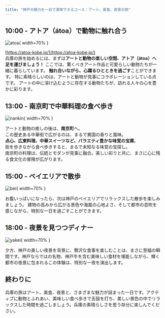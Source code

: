 ```yaml
---
title: "神戸の魅力を一日で満喫できるコース：アート、美食、夜景の旅"
---
```


## 10:00 - アトア（átoa）で動物に触れ合う
![](./img/atoa.jpg "atoa"){ width=70% }

[https://atoa-kobe.jp/](https://atoa-kobe.jp/)<br />
兵庫の旅を始めるには、まずは**アートと動物の楽しい空間、アトア（átoa）へ足を運びましょう！**
ここでは、驚くべきアート作品と可愛らしい動物たちが一緒に暮らしています。
**触れ合いながら、心躍るひとときを過ごす**ことができます。
特に素晴らしいのは、アートと動物が見事にコラボレーションしている点です。
アートの中に溶け込むように存在する動物たちが、訪れる人々の心を豊かに彩ります。


## 13:00 - 南京町で中華料理の食べ歩き
![](./img/nankin.jpg "nankin"){ width=70% }

アートと動物の癒しの後は、**南京町**へ。<br/>
この歴史ある中華街で広がるのは、まるで異国の香りと風味。<br/>
**点心、広東料理、中華スイーツなど、バラエティ豊かな味覚の宝庫**。<br/>
街を歩きながら食べ歩きすると、まるで未知なる味覚の宝探し。<br/>
南京町の料理は、伝統とモダンが見事に融合。美しい彩りと共に、まさに心に残る食文化の冒険が広がります。

## 15:00 - ベイエリアで散歩
![](./img/bei.jpg "bei"){ width=70% }

お腹いっぱいになったら、次は神戸のベイエリアでリラックスした散歩を楽しみましょう。
建物の高みから広がる景色や海風の心地よさ、そして都市の息吹を感じながら、特別な一日を過ごすことができます。

## 18:00 - 夜景を見つつディナー
![](./img/yakei.jpg "yakei"){ width=70% }

夕方、神戸の美しい夜景を背景に、贅沢な食事を楽しむことは、まさに至福の瞬間です。神戸ならではの名物、神戸牛を含む美味しい食材を堪能しながら、輝く都市の夜景に包まれるこの体験は、特別な一夜を演出します。

## 終わりに
兵庫の旅はアート、美食、夜景と、さまざまな魅力が詰まった一日です。アクティブに動物とふれあい、美味しい食べ歩きで舌鼓を打ち、美しい景色の中でリラックスした時間を過ごしましょう。兵庫の素晴らしさを思う存分に楽しんでください。